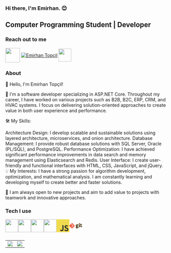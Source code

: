 ### Hi there, I'm Emirhan. :blush:

## Computer Programming Student | Developer

### Reach out to me

<p>
    <a href = "mailto: nabetoglu@gmail.com"><img align="center" src="https://cdn-icons-png.flaticon.com/512/324/324123.png" height="45" width="45" /></a>
  <a href="https://www.linkedin.com/in/emirhan-topçil-5540ba225" target="blank"><img align="center" src="https://cdn-icons-png.flaticon.com/512/2504/2504923.png" alt="Emirhan Topçil" height="40" width="40" /></a>
  <a href = "https://https://stackoverflow.com/users/17365023/emirhan-top%c3%a7il"><img align="center" src="https://cdn-icons-png.flaticon.com/512/2111/2111628.png" height="40" width="40" /></a>
  </p>
  
  ### About 
👋 Hello, I'm Emirhan Topçil!

🚀 I'm a software developer specializing in ASP.NET Core. Throughout my career, I have worked on various projects such as B2B, B2C, ERP, CRM, and HVAC systems. I focus on delivering solution-oriented approaches to create value in both user experience and performance.

🛠️ My Skills:

Architecture Design: I develop scalable and sustainable solutions using layered architecture, microservices, and onion architecture.
Database Management: I provide robust database solutions with SQL Server, Oracle (PL/SQL), and PostgreSQL.
Performance Optimization: I have achieved significant performance improvements in data search and memory management using Elasticsearch and Redis.
User Interface: I create user-friendly and functional interfaces with HTML, CSS, JavaScript, and jQuery.
💡 My Interests:
I have a strong passion for algorithm development, optimization, and mathematical analysis. I am constantly learning and developing myself to create better and faster solutions.

🌱 I am always open to new projects and aim to add value to projects with teamwork and innovative approaches.

  ### Tech I use


<img align="left"  src="https://raw.githubusercontent.com/jmnote/z-icons/master/svg/csharp.svg" width="40" height="40" />
<img align="left" src="https://cdn-icons-png.flaticon.com/512/2772/2772128.png" width="40" height="40"  />
<img src="https://user-images.githubusercontent.com/93839527/231369575-e6313b68-2c3c-4991-b05b-6b09021b89fe.png" width="40" height="40" align="left" />
<img src="https://cdn.jsdelivr.net/gh/devicons/devicon/icons/css3/css3-plain-wordmark.svg" width="40" height="40" align="left" />
<img align="left" src="https://raw.githubusercontent.com/github/explore/80688e429a7d4ef2fca1e82350fe8e3517d3494d/topics/javascript/javascript.png" width="40" height="40"  />
<img align="left" src="https://raw.githubusercontent.com/github/explore/80688e429a7d4ef2fca1e82350fe8e3517d3494d/topics/git/git.png" width="40" height="40"  />

<br />
<br />
<br />

<table><tr><td  width="50%">
  <img src="https://github-readme-stats.vercel.app/api?username=emirtopcil&show_icons=true&count_private=true&hide_border=true" align="left" style="width: 100%" />
</td>
<td  width="50%">
<img src="https://github-readme-stats.vercel.app/api/top-langs/?username=emirtopcil&hide_border=true&layout=compact" align="left" style="width: 100%" />
</td></tr></table> 

